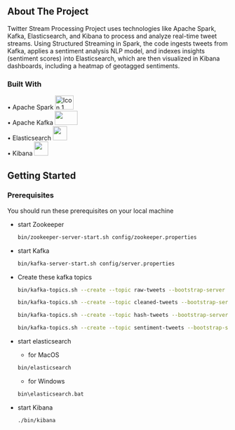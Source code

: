 <!-- ABOUT THE PROJECT -->
## About The Project


Twitter Stream Processing Project uses technologies like Apache Spark, Kafka, Elasticsearch, and Kibana to process and analyze real-time tweet streams. Using Structured Streaming in Spark, the code ingests tweets from Kafka, applies a sentiment analysis NLP model, and indexes insights (sentiment scores) into Elasticsearch, which are then visualized in Kibana dashboards, including a heatmap of geotagged sentiments.



### Built With

• Apache Spark <img src="https://encrypted-tbn0.gstatic.com/images?q=tbn:ANd9GcQk8KLrz1OYfFRDTNayIdRwdanvCy0_Jk8ajg&s" alt="Icon 1" width="42" height="32"> <br/>
• Apache Kafka <img src="https://miro.medium.com/v2/resize:fit:1400/1*5V1PnKn68SvmEpXYI-3CPw.png" width="52" height="32"> <br />
• Elasticsearch <img src="https://www.websolutions.cy/technologies/elasticsearch/logo.svg" width="32" height="32"> <br />
• Kibana <img src="https://cdn.prod.website-files.com/61bcfa6e82d1a9800fdaddf3/646e6263710e07588ee6c1c2_elastic-kibana-logo-vector.svg" width="32" height="32">



<!-- GETTING STARTED -->
## Getting Started


### Prerequisites

You should run these prerequisites on your local machine

* start Zookeeper
  ```sh
  bin/zookeeper-server-start.sh config/zookeeper.properties
  ```
* start Kafka
  ```sh
  bin/kafka-server-start.sh config/server.properties

  ```
* Create these kafka topics
  ```sh
  bin/kafka-topics.sh --create --topic raw-tweets --bootstrap-server localhost:9092 --partitions 1 --replication-factor 1

  ```
  ```sh
  bin/kafka-topics.sh --create --topic cleaned-tweets --bootstrap-server localhost:9092 --partitions 1 --replication-factor 1

  ```
  ```sh
  bin/kafka-topics.sh --create --topic hash-tweets --bootstrap-server localhost:9092 --partitions 1 --replication-factor 1

  ```
   ```sh
  bin/kafka-topics.sh --create --topic sentiment-tweets --bootstrap-server localhost:9092 --partitions 1 --replication-factor 1

  ```
* start elasticsearch
  * for MacOS

  ```sh
  bin/elasticsearch

  ```
  * for Windows

  ```sh
  bin\elasticsearch.bat 

  ```
* start Kibana

  ```sh
  ./bin/kibana

  ```
